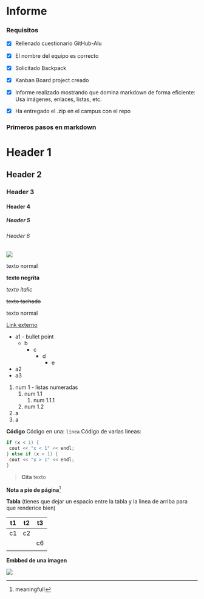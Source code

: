 # Informe
### Requisitos

- [x] Rellenado cuestionario GitHub-Alu

- [x] El nombre del equipo es correcto

- [x] Solicitado Backpack

- [x] Kanban Board project creado

- [x] Informe realizado mostrando que domina markdown de forma eficiente: Usa imágenes, enlaces, listas, etc.

- [x] Ha entregado el .zip en el campus con el repo


### Primeros pasos en markdown

# Header 1
## Header 2
### Header 3
#### Header 4
##### Header 5
###### Header 6

![](https://i.imgur.com/aZ6mNN2.png)

texto normal

**texto negrita**

*texto italic*

~~texto tachado~~

texto normal

[Link externo](https://forum.obsidian.md/t/meta-post-common-css-hacks/1978/2)


- a1 - bullet point
	- b
		- c
			- d
				- e
- a2
- a3

1. num 1 - listas numeradas
	1. num 1.1
		1. num 1.1.1
	2. num 1.2
2. a
3. a


**Código**
Código en una:  `línea`
Código de varias lineas:
```cpp
if (x < 1) {
 cout << "x < 1" << endl;  
} else if (x > 1) { 
 cout << "x > 1" << endl;  
}
```

> **Cita**
> texto

**Nota a pie de página**[^1]

**Tabla** 
(tienes que dejar un espacio entre la tabla y la linea de arriba para que renderice bien)

| t1  | t2  | t3  |
| --- | --- | --- |
| c1  | c2  |     |
|     |     | c6  |
|     |     |     |


**Embbed de una imagen**

![](https://i.imgur.com/Av7BtHV.png)

[^1]: meaningful!
